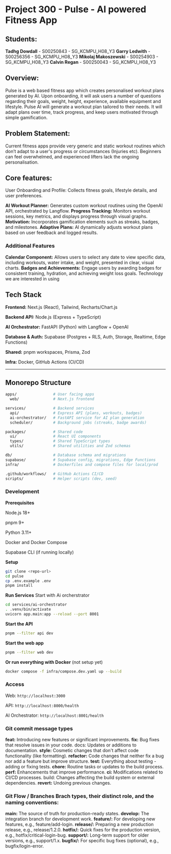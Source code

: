 # Project 300 - Pulse - AI powered Fitness App 

## Students: 
**Tadhg Dowdall** - S00250843 - SG_KCMPU_H08_Y3
**Garry Ledwith** - S00256356 - SG_KCMPU_H08_Y3
**Mikolaj Makoszewski** - S00254903 - SG_KCMPU_H08_Y3
**Calvin Regan** - S00250043 - SG_KCMPU_H08_Y3


## Overview:  
Pulse is a web based fitness app which creates personalised workout plans generated by AI. Upon onboarding, it will ask users a number of questions regarding their goals, weight, height, experience, available equipment and lifestyle. Pulse AI will generate a workout plan tailored to their needs. It will adapt plans over time, track progress, and keep users motivated through simple gamification.

## Problem Statement:
Current fitness apps provide very generic and static workout routines which don’t adapt to a user's progress or circumstances (Injuries etc). Beginners can feel overwhelmed, and experienced lifters lack the ongoing personalisation.

## Core features: 
User Onboarding and Profile: Collects fitness goals, lifestyle details, and user preferences.

**AI Workout Planner:** Generates custom workout routines using the OpenAI API, orchestrated by Langflow.
**Progress Tracking:** Monitors workout sessions, key metrics, and displays progress through visual graphs.
**Motivation:** Incorporates gamification elements such as streaks, badges, and milestones.
**Adaptive Plans:** AI dynamically adjusts workout plans based on user feedback and logged results.

### Additional Features
**Calendar Component:** Allows users to select any date to view specific data, including workouts, water intake, and weight, presented in clear, visual charts.
**Badges and Achievements:** Engage users by awarding badges for consistent training, hydration, and achieving weight loss goals.
Technology we are interested in using 

## Tech Stack

**Frontend:** Next.js (React), Tailwind, Recharts/Chart.js

**Backend API:** Node.js (Express + TypeScript)

**AI Orchestrator:** FastAPI (Python) with Langflow + OpenAI

**Database & Auth:** Supabase (Postgres + RLS, Auth, Storage, Realtime, Edge Functions)

**Shared:** pnpm workspaces, Prisma, Zod

**Infra:** Docker, GitHub Actions (CI/CD)

----
## Monorepo Structure 
```bash
apps/                # User facing apps
  web/               # Next.js frontend

services/            # Backend services
  api/               # Express API (plans, workouts, badges)
  ai-orchestrator/   # FastAPI service for AI plan generation
  scheduler/         # Background jobs (streaks, badge awards)

packages/            # Shared code
  ui/                # React UI components
  types/             # Shared TypeScript types
  utils/             # Shared utilities and Zod schemas

db/                  # Database schema and migrations
supabase/            # Supabase config, migrations, Edge Functions
infra/               # Dockerfiles and compose files for local/prod

.github/workflows/   # GitHub Actions CI/CD
scripts/             # Helper scripts (dev, seed)
```
### Development
**Prerequisites**

Node.js 18+

pnpm 9+

Python 3.11+

Docker and Docker Compose

Supabase CLI (if running locally)

**Setup**
```bash
git clone <repo-url>
cd pulse
cp .env.example .env
pnpm install
```

**Run Services**
Start with Ai orcherstrator 
```bash
cd services/ai-orchestrator
. .venv/bin/activate
uvicorn app.main:app --reload --port 8001
```
**Start the API**
```bash
pnpm --filter api dev
```
**Start the web app**
```bash
pnpm --filter web dev
```
**Or run everything with Docker** (not setup yet)
```bash
docker compose -f infra/compose.dev.yaml up --build
```
### Access

Web: `http://localhost:3000`

API: `http://localhost:8000/health`

AI Orchestrator: `http://localhost:8001/health`

### Git commit message types

**feat:** Introducing new features or significant improvements. 
**fix:** Bug fixes that resolve issues in your code. docs: Updates or additions to documentation. 
**style:** Cosmetic changes that don't affect code functionality (like formatting). 
**refactor:** Code changes that neither fix a bug nor add a feature but improve structure. 
**test:** Everything about testing - adding or fixing tests. 
**chore:** Routine tasks or updates to the build process. 
**perf:** Enhancements that improve performance. 
**ci:** Modifications related to CI/CD processes. build: Changes affecting the build system or external dependencies. 
**revert:** Undoing previous changes.

### Git Flow / Branches Brach types, their distinct role, and the naming conventions:

**main:** The source of truth for production-ready states. 
**develop:** The integration branch for development work. 
**feature/:** For developing new features, e.g., feature/add-login. 
**release/:** Preparing a new production release, e.g., release/1.2.0. 
**hotfix/:** Quick fixes for the production version, e.g., hotfix/critical-login-bug. 
**support/:** Long-term support for older versions, e.g., support/1.x. 
**bugfix/:** For specific bug fixes (optional), e.g., bugfix/login-error.


